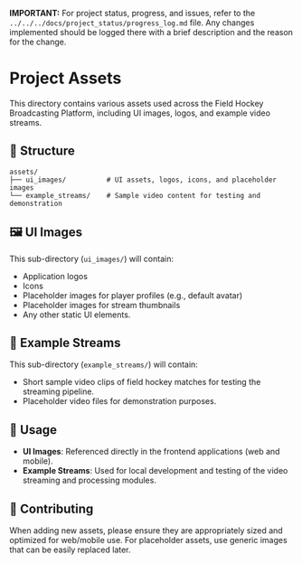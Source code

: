 **IMPORTANT:** For project status, progress, and issues, refer to the `../../../docs/project_status/progress_log.md` file. Any changes implemented should be logged there with a brief description and the reason for the change.

# Project Assets

This directory contains various assets used across the Field Hockey Broadcasting Platform, including UI images, logos, and example video streams.

## 📁 Structure

```
assets/
├── ui_images/          # UI assets, logos, icons, and placeholder images
└── example_streams/    # Sample video content for testing and demonstration
```

## 🖼️ UI Images

This sub-directory (`ui_images/`) will contain:
- Application logos
- Icons
- Placeholder images for player profiles (e.g., default avatar)
- Placeholder images for stream thumbnails
- Any other static UI elements.

## 🎥 Example Streams

This sub-directory (`example_streams/`) will contain:
- Short sample video clips of field hockey matches for testing the streaming pipeline.
- Placeholder video files for demonstration purposes.

## 📝 Usage

- **UI Images**: Referenced directly in the frontend applications (web and mobile).
- **Example Streams**: Used for local development and testing of the video streaming and processing modules.

## 🤝 Contributing

When adding new assets, please ensure they are appropriately sized and optimized for web/mobile use. For placeholder assets, use generic images that can be easily replaced later.
